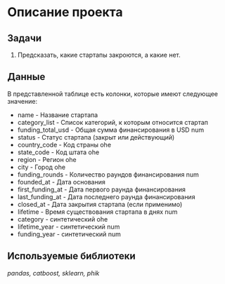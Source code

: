 # Описание проекта
## Задачи
1. Предсказать, какие стартапы закроются, а какие нет. 

## Данные
В представленной таблице есть колонки, которые имеют следующее значение:
- name - Название стартапа 
- category_list - Список категорий, к которым относится стартап  
- funding_total_usd - Общая сумма финансирования в USD num
- status - Статус стартапа (закрыт или действующий)  
- country_code - Код страны  ohe
- state_code - Код штата  ohe
- region - Регион  ohe
- city - Город  ohe
- funding_rounds - Количество раундов финансирования num
- founded_at - Дата основания  
- first_funding_at - Дата первого раунда финансирования  
- last_funding_at - Дата последнего раунда финансирования  
- closed_at - Дата закрытия стартапа (если применимо)  
- lifetime - Время существования стартапа в днях num
- category - синтетический ohe
- lifetime_year - синтетический num
- funding_year - синтетический num

## Используемые библиотеки
*pandas, catboost, sklearn, phik*
